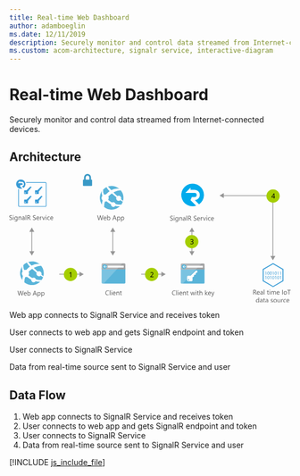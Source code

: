 ```yaml
---
title: Real-time Web Dashboard
author: adamboeglin
ms.date: 12/11/2019
description: Securely monitor and control data streamed from Internet-connected devices
ms.custom: acom-architecture, signalr service, interactive-diagram
---
```

# Real-time Web Dashboard

Securely monitor and control data streamed from Internet-connected devices.


## Architecture

<svg class="architecture-diagram" aria-labelledby="real-time-web-dashboard" height="271.56" viewbox="0 0 593.835 271.56" width="593.835" xmlns="http://www.w3.org/2000/svg" xmlns:xlink="http://www.w3.org/1999/xlink"><title id="real-time-web-dashboard">Real-time Web Dashboard</title><desc>Securely monitor and control data streamed from Internet-connected devices</desc><g data-name="Layer 2" id="Layer_2"><g data-name="Layer 1" id="Layer_1-2"><g><path d="M0,96.737V95.384a2.6,2.6,0,0,0,.557.369,4.528,4.528,0,0,0,.684.277,5.447,5.447,0,0,0,.721.174,4.027,4.027,0,0,0,.67.062,2.623,2.623,0,0,0,1.583-.393,1.476,1.476,0,0,0,.349-1.822,1.966,1.966,0,0,0-.482-.537,4.776,4.776,0,0,0-.728-.465q-.42-.222-.905-.468-.513-.26-.957-.526a4.127,4.127,0,0,1-.773-.588A2.449,2.449,0,0,1,.2,90.739,2.489,2.489,0,0,1,.307,88.62,2.524,2.524,0,0,1,1.08,87.8a3.489,3.489,0,0,1,1.09-.479,4.991,4.991,0,0,1,1.248-.157,4.775,4.775,0,0,1,2.111.349v1.292a3.828,3.828,0,0,0-2.229-.6,3.684,3.684,0,0,0-.752.079,2.125,2.125,0,0,0-.67.256A1.491,1.491,0,0,0,1.4,89a1.215,1.215,0,0,0-.184.684,1.4,1.4,0,0,0,.14.649,1.592,1.592,0,0,0,.413.5,4.1,4.1,0,0,0,.667.438q.393.212.905.465t1,.547a4.581,4.581,0,0,1,.828.636,2.848,2.848,0,0,1,.563.772,2.176,2.176,0,0,1,.208.971,2.459,2.459,0,0,1-.283,1.227,2.33,2.33,0,0,1-.766.817,3.341,3.341,0,0,1-1.111.455,6.091,6.091,0,0,1-1.326.14,5.469,5.469,0,0,1-.574-.038q-.341-.037-.7-.109a5.683,5.683,0,0,1-.673-.178A2.091,2.091,0,0,1,0,96.737Z" fill="#5b5b5b"></path><path d="M8.318,88.357a.708.708,0,0,1-.512-.205.692.692,0,0,1-.213-.52.72.72,0,0,1,.725-.731.724.724,0,0,1,.523.208.731.731,0,0,1,0,1.036A.72.72,0,0,1,8.318,88.357Zm.547,8.777H7.744v-7H8.865Z" fill="#5b5b5b"></path><path d="M17.109,96.573q0,3.855-3.691,3.855a4.959,4.959,0,0,1-2.27-.492V98.815a4.665,4.665,0,0,0,2.256.656q2.584,0,2.584-2.748v-.766h-.027a2.622,2.622,0,0,1-2.406,1.34,2.628,2.628,0,0,1-2.1-.933,3.728,3.728,0,0,1-.8-2.505,4.356,4.356,0,0,1,.858-2.837,2.866,2.866,0,0,1,2.349-1.053,2.28,2.28,0,0,1,2.1,1.135h.027v-.971h1.121Zm-1.121-2.6V92.937a2,2,0,0,0-.563-1.429,1.858,1.858,0,0,0-1.405-.595,1.948,1.948,0,0,0-1.627.755,3.374,3.374,0,0,0-.588,2.116,2.9,2.9,0,0,0,.564,1.87,1.822,1.822,0,0,0,1.494.7,1.95,1.95,0,0,0,1.534-.67A2.5,2.5,0,0,0,15.988,93.969Z" fill="#5b5b5b"></path><path d="M25.189,97.134H24.068V93.142q0-2.229-1.627-2.229a1.765,1.765,0,0,0-1.391.632,2.342,2.342,0,0,0-.551,1.6v3.992H19.379v-7H20.5V91.3h.027a2.528,2.528,0,0,1,2.3-1.326,2.144,2.144,0,0,1,1.758.742,3.306,3.306,0,0,1,.607,2.143Z" fill="#5b5b5b"></path><path d="M32.313,97.134H31.191V96.04h-.027A2.346,2.346,0,0,1,29.012,97.3a2.3,2.3,0,0,1-1.638-.554,1.917,1.917,0,0,1-.591-1.47q0-1.962,2.311-2.283l2.1-.294q0-1.784-1.441-1.784a3.444,3.444,0,0,0-2.283.861V90.626a4.335,4.335,0,0,1,2.379-.656q2.467,0,2.467,2.611Zm-1.121-3.541-1.687.232a2.736,2.736,0,0,0-1.176.386,1.113,1.113,0,0,0-.4.981,1.067,1.067,0,0,0,.365.837,1.415,1.415,0,0,0,.975.325,1.8,1.8,0,0,0,1.377-.584,2.088,2.088,0,0,0,.543-1.48Z" fill="#5b5b5b"></path><path d="M35.547,97.134H34.426V86.771h1.121Z" fill="#5b5b5b"></path><path d="M44.994,97.134H43.627l-1.641-2.748a6.081,6.081,0,0,0-.437-.653,2.518,2.518,0,0,0-.435-.441,1.507,1.507,0,0,0-.479-.25,1.971,1.971,0,0,0-.577-.079h-.943v4.17H37.967v-9.8h2.926a4.175,4.175,0,0,1,1.186.161,2.651,2.651,0,0,1,.943.489,2.272,2.272,0,0,1,.625.817,2.708,2.708,0,0,1,.227,1.145,2.757,2.757,0,0,1-.154.94,2.448,2.448,0,0,1-.437.762,2.661,2.661,0,0,1-.684.571,3.49,3.49,0,0,1-.9.366v.027a2.072,2.072,0,0,1,.427.25,2.381,2.381,0,0,1,.345.332,4.444,4.444,0,0,1,.325.434c.106.162.227.35.358.564ZM39.115,88.37v3.555h1.559a2.366,2.366,0,0,0,.8-.13,1.848,1.848,0,0,0,.632-.373,1.693,1.693,0,0,0,.418-.595,2,2,0,0,0,.15-.79,1.536,1.536,0,0,0-.51-1.227,2.187,2.187,0,0,0-1.473-.441Z" fill="#5b5b5b"></path><path d="M49.717,96.737V95.384a2.633,2.633,0,0,0,.558.369,4.487,4.487,0,0,0,.684.277,5.424,5.424,0,0,0,.722.174,4.018,4.018,0,0,0,.67.062,2.622,2.622,0,0,0,1.582-.393,1.473,1.473,0,0,0,.349-1.822,1.962,1.962,0,0,0-.481-.537,4.788,4.788,0,0,0-.729-.465q-.42-.222-.906-.468-.513-.26-.957-.526a4.143,4.143,0,0,1-.771-.588,2.452,2.452,0,0,1-.517-.728,2.475,2.475,0,0,1,.106-2.119A2.518,2.518,0,0,1,50.8,87.8a3.5,3.5,0,0,1,1.091-.479,4.977,4.977,0,0,1,1.247-.157,4.785,4.785,0,0,1,2.113.349v1.292a3.832,3.832,0,0,0-2.229-.6,3.669,3.669,0,0,0-.752.079,2.107,2.107,0,0,0-.67.256,1.481,1.481,0,0,0-.479.458,1.216,1.216,0,0,0-.186.684,1.4,1.4,0,0,0,.141.649,1.6,1.6,0,0,0,.414.5,4.088,4.088,0,0,0,.666.438q.393.212.906.465t1,.547a4.531,4.531,0,0,1,.826.636,2.811,2.811,0,0,1,.564.772,2.176,2.176,0,0,1,.209.971,2.469,2.469,0,0,1-.284,1.227,2.33,2.33,0,0,1-.766.817,3.344,3.344,0,0,1-1.11.455,6.1,6.1,0,0,1-1.326.14,5.437,5.437,0,0,1-.574-.038q-.343-.037-.7-.109a5.65,5.65,0,0,1-.674-.178A2.118,2.118,0,0,1,49.717,96.737Z" fill="#5b5b5b"></path><path d="M63.088,93.914H58.146a2.614,2.614,0,0,0,.629,1.8,2.167,2.167,0,0,0,1.654.636,3.441,3.441,0,0,0,2.174-.779v1.053a4.065,4.065,0,0,1-2.441.67,2.957,2.957,0,0,1-2.33-.954,3.9,3.9,0,0,1-.848-2.683A3.829,3.829,0,0,1,57.91,91a2.97,2.97,0,0,1,2.3-1.029,2.63,2.63,0,0,1,2.125.889,3.7,3.7,0,0,1,.752,2.468Zm-1.148-.95a2.277,2.277,0,0,0-.468-1.511,1.6,1.6,0,0,0-1.282-.54,1.809,1.809,0,0,0-1.346.567,2.571,2.571,0,0,0-.684,1.483Z" fill="#5b5b5b"></path><path d="M68.434,91.269a1.37,1.37,0,0,0-.848-.226,1.43,1.43,0,0,0-1.2.677,3.129,3.129,0,0,0-.482,1.846v3.568H64.783v-7H65.9v1.442h.027a2.451,2.451,0,0,1,.732-1.152,1.665,1.665,0,0,1,1.1-.414,1.823,1.823,0,0,1,.67.1Z" fill="#5b5b5b"></path><path d="M75.715,90.134l-2.789,7h-1.1l-2.652-7H70.4L72.18,95.22a4.488,4.488,0,0,1,.246.978h.027a4.687,4.687,0,0,1,.219-.95l1.859-5.113Z" fill="#5b5b5b"></path><path d="M77.492,88.357a.712.712,0,0,1-.514-.205.694.694,0,0,1-.211-.52.716.716,0,0,1,.725-.731.722.722,0,0,1,.522.208.729.729,0,0,1,0,1.036A.717.717,0,0,1,77.492,88.357Zm.547,8.777H76.918v-7h1.121Z" fill="#5b5b5b"></path><path d="M85.08,96.813a3.642,3.642,0,0,1-1.914.485,3.169,3.169,0,0,1-2.417-.974A3.528,3.528,0,0,1,79.83,93.8a3.884,3.884,0,0,1,.99-2.779,3.469,3.469,0,0,1,2.646-1.049,3.681,3.681,0,0,1,1.627.342V91.46a2.851,2.851,0,0,0-1.668-.547,2.255,2.255,0,0,0-1.761.769,2.918,2.918,0,0,0-.687,2.02,2.779,2.779,0,0,0,.646,1.941,2.227,2.227,0,0,0,1.733.711,2.81,2.81,0,0,0,1.723-.608Z" fill="#5b5b5b"></path><path d="M92.4,93.914H87.459a2.614,2.614,0,0,0,.629,1.8,2.167,2.167,0,0,0,1.654.636,3.441,3.441,0,0,0,2.174-.779v1.053a4.065,4.065,0,0,1-2.441.67,2.957,2.957,0,0,1-2.33-.954,3.9,3.9,0,0,1-.848-2.683A3.829,3.829,0,0,1,87.223,91a2.97,2.97,0,0,1,2.3-1.029,2.63,2.63,0,0,1,2.125.889,3.7,3.7,0,0,1,.752,2.468Zm-1.148-.95a2.277,2.277,0,0,0-.468-1.511,1.6,1.6,0,0,0-1.282-.54,1.809,1.809,0,0,0-1.346.567,2.571,2.571,0,0,0-.684,1.483Z" fill="#5b5b5b"></path></g><g><path d="M29.944,246.815l-2.769,9.8H25.829l-2.017-7.164a4.485,4.485,0,0,1-.157-1h-.027a5.084,5.084,0,0,1-.178.984l-2.03,7.178H20.087l-2.871-9.8H18.48l2.085,7.52a4.889,4.889,0,0,1,.164.984h.034a5.8,5.8,0,0,1,.212-.984l2.167-7.52h1.1l2.078,7.574a5.47,5.47,0,0,1,.164.916h.027a5.465,5.465,0,0,1,.185-.943l2-7.547Z" fill="#5b5b5b"></path><path d="M36.541,253.4H31.6a2.618,2.618,0,0,0,.629,1.8,2.168,2.168,0,0,0,1.654.636,3.441,3.441,0,0,0,2.174-.779v1.053a4.062,4.062,0,0,1-2.44.67,2.959,2.959,0,0,1-2.331-.954,3.9,3.9,0,0,1-.848-2.683,3.825,3.825,0,0,1,.927-2.663,2.968,2.968,0,0,1,2.3-1.029,2.633,2.633,0,0,1,2.126.889,3.707,3.707,0,0,1,.752,2.468Zm-1.148-.95a2.278,2.278,0,0,0-.469-1.511,1.594,1.594,0,0,0-1.281-.54,1.809,1.809,0,0,0-1.347.567,2.577,2.577,0,0,0-.684,1.483Z" fill="#5b5b5b"></path><path d="M39.385,255.607h-.027v1.012H38.236V246.255h1.121v4.594h.027a2.65,2.65,0,0,1,2.42-1.395,2.568,2.568,0,0,1,2.109.94,3.883,3.883,0,0,1,.762,2.519,4.34,4.34,0,0,1-.854,2.813,2.844,2.844,0,0,1-2.338,1.056A2.3,2.3,0,0,1,39.385,255.607Zm-.027-2.823v.978a2.078,2.078,0,0,0,.564,1.473,2.011,2.011,0,0,0,3.027-.174,3.57,3.57,0,0,0,.578-2.167,2.82,2.82,0,0,0-.54-1.832,1.788,1.788,0,0,0-1.463-.663,1.986,1.986,0,0,0-1.572.68A2.5,2.5,0,0,0,39.357,252.783Z" fill="#5b5b5b"></path><path d="M58.04,256.618H56.769l-1.039-2.748H51.573l-.978,2.748H49.317l3.76-9.8h1.189Zm-2.687-3.78-1.538-4.177a4,4,0,0,1-.15-.656h-.027a3.755,3.755,0,0,1-.157.656l-1.524,4.177Z" fill="#5b5b5b"></path><path d="M60.48,255.607h-.027v4.231H59.332v-10.22h1.121v1.23h.027a2.65,2.65,0,0,1,2.42-1.395,2.564,2.564,0,0,1,2.112.94,3.893,3.893,0,0,1,.759,2.519,4.34,4.34,0,0,1-.854,2.813,2.844,2.844,0,0,1-2.338,1.056A2.342,2.342,0,0,1,60.48,255.607Zm-.027-2.823v.978a2.078,2.078,0,0,0,.564,1.473,2.011,2.011,0,0,0,3.027-.174,3.57,3.57,0,0,0,.578-2.167,2.82,2.82,0,0,0-.54-1.832,1.788,1.788,0,0,0-1.463-.663,1.986,1.986,0,0,0-1.572.68A2.5,2.5,0,0,0,60.453,252.783Z" fill="#5b5b5b"></path><path d="M68.711,255.607h-.027v4.231H67.563v-10.22h1.121v1.23h.027a2.65,2.65,0,0,1,2.42-1.395,2.564,2.564,0,0,1,2.112.94A3.893,3.893,0,0,1,74,252.913a4.34,4.34,0,0,1-.854,2.813,2.844,2.844,0,0,1-2.338,1.056A2.342,2.342,0,0,1,68.711,255.607Zm-.027-2.823v.978a2.078,2.078,0,0,0,.564,1.473,2.011,2.011,0,0,0,3.027-.174,3.57,3.57,0,0,0,.578-2.167,2.82,2.82,0,0,0-.54-1.832,1.788,1.788,0,0,0-1.463-.663,1.986,1.986,0,0,0-1.572.68A2.5,2.5,0,0,0,68.684,252.783Z" fill="#5b5b5b"></path></g><g><rect fill="#969696" height="44.201" width="1.5" x="46.632" y="120.589"></rect><polygon fill="#969696" points="52.618 163.258 47.382 172.325 42.146 163.258 52.618 163.258"></polygon><polygon fill="#969696" points="52.618 122.121 47.382 113.054 42.146 122.121 52.618 122.121"></polygon></g><g><rect fill="#969696" height="44.201" width="1.5" x="217.632" y="120.589"></rect><polygon fill="#969696" points="223.618 163.258 218.382 172.325 213.146 163.258 223.618 163.258"></polygon><polygon fill="#969696" points="223.618 122.121 218.382 113.054 213.146 122.121 223.618 122.121"></polygon></g><g><rect fill="#969696" height="44.201" width="1.5" x="384.632" y="120.589"></rect><polygon fill="#969696" points="390.618 163.258 385.382 172.325 380.146 163.258 390.618 163.258"></polygon><polygon fill="#969696" points="390.618 122.121 385.382 113.054 380.146 122.121 390.618 122.121"></polygon></g><g><polygon fill="#969696" points="557.151 174.694 555.651 174.694 555.651 46.44 451.281 46.44 451.281 44.94 557.151 44.94 557.151 174.694"></polygon><polygon fill="#969696" points="452.813 50.925 443.747 45.69 452.813 40.454 452.813 50.925"></polygon><polygon fill="#969696" points="551.166 173.162 556.401 182.229 561.638 173.162 551.166 173.162"></polygon></g><g><rect fill="#969696" height="1.5" width="44.201" x="278.281" y="210.94"></rect><polygon fill="#969696" points="320.95 216.925 330.018 211.69 320.95 206.454 320.95 216.925"></polygon></g><g><rect fill="#969696" height="1.5" width="44.201" x="105.281" y="210.94"></rect><polygon fill="#969696" points="147.95 216.925 157.018 211.69 147.95 206.454 147.95 216.925"></polygon></g><g><g><path d="M76.011,17.5H35.092c.185.462.277.925.416,1.387H76.057a.927.927,0,0,1,.925.925V67.018a.927.927,0,0,1-.925.925H21.037a.927.927,0,0,1-.925-.925V32.526c-.462-.185-.925-.37-1.387-.6V67.018a2.318,2.318,0,0,0,2.312,2.312H76.011a2.318,2.318,0,0,0,2.312-2.312V19.811A2.289,2.289,0,0,0,76.011,17.5Z" fill="#389bd5"></path><path d="M36.433,54.072H32.272a1.125,1.125,0,0,0-1.11,1.11v5.872a1.125,1.125,0,0,0,1.11,1.11h5.872a1.125,1.125,0,0,0,1.11-1.11v-5.04h.971l1.2-1.295-.092-1.711.416-.416,1.48.046.832-.786.046-1.48,1.017-1.11,1.248-.046V46.4H44.062Zm-3.052,6.843a.971.971,0,1,1,.971-.971A.948.948,0,0,1,33.382,60.914Z" fill="#389bd5"></path><path d="M59.366,54.072H55.2a1.125,1.125,0,0,0-1.11,1.11v5.872a1.125,1.125,0,0,0,1.11,1.11h5.872a1.125,1.125,0,0,0,1.11-1.11v-5.04h.971l1.2-1.295-.092-1.711.416-.416,1.48.046.832-.786.046-1.48,1.017-1.11,1.248-.046V46.4H66.995Zm-3.052,6.843a.971.971,0,1,1,.971-.971A.948.948,0,0,1,56.314,60.914Z" fill="#389bd5"></path><path d="M36.433,34.375H32.272a1.125,1.125,0,0,0-1.11,1.11v5.872a1.125,1.125,0,0,0,1.11,1.11h5.872a1.125,1.125,0,0,0,1.11-1.11v-5.04h.971l1.2-1.295-.092-1.711.416-.416,1.48.046.832-.786.046-1.48,1.017-1.11,1.248-.046V26.7H44.062Zm-3.052,6.843a.971.971,0,1,1,.971-.971A.948.948,0,0,1,33.382,41.218Z" fill="#389bd5"></path><path d="M59.366,34.375H55.2a1.125,1.125,0,0,0-1.11,1.11v5.872a1.125,1.125,0,0,0,1.11,1.11h5.872a1.125,1.125,0,0,0,1.11-1.11v-5.04h.971l1.2-1.295-.092-1.711.416-.416,1.48.046.832-.786.046-1.48,1.017-1.11,1.248-.046V26.7H66.995Zm-3.052,6.843a.971.971,0,1,1,.971-.971A.948.948,0,0,1,56.314,41.218Z" fill="#389bd5"></path></g><path d="M23.487,23.325h2.682a1.727,1.727,0,0,0,1.9-1.9,1.9,1.9,0,0,0-1.9-1.9H17.847l4.439-4.624v2.034h3.93a4.485,4.485,0,0,1,0,8.97l3.7,3.606a9.851,9.851,0,0,0,4.115-8,9.966,9.966,0,0,0-9.941-9.848,9.848,9.848,0,1,0,0,19.7,9.957,9.957,0,0,0,3.144-.509l-4.808-4.993Z" fill="#389bd5"></path></g><path d="M62.824,229.461a24.995,24.995,0,1,1,4.656-35.03,24.9,24.9,0,0,1-4.656,35.03" fill="#59b4d9"></path><path d="M58.231,214a5.385,5.385,0,0,0,7.541,1c.123-.094.218-.208.33-.309,2.409,1.7,4.082,2.817,5.025,3.459a21.566,21.566,0,0,0,.67-2.142c-1-.741-2.343-1.778-4.29-3.356a5.34,5.34,0,0,0-7.666-6.548c-2.546-2.284-5.343-4.9-8.293-7.833,9.165-4.929,15.676-4.207,15.676-4.207a25.109,25.109,0,0,0-3.606-3.7,26.627,26.627,0,0,0-16.729,3.119l0,0h0q-3.429-3.589-6.983-7.712a23.264,23.264,0,0,0-3.312,1.347,53.84,53.84,0,0,0,6.754,8.565h0l.017.017a46.293,46.293,0,0,0-6.944,6.015c-.29.309-.569.62-.842.931a7.546,7.546,0,0,0-4.117.282A18.265,18.265,0,0,1,29.735,192.1a26.353,26.353,0,0,0-2.692,3.267,16.016,16.016,0,0,0,.985,10.1,7.538,7.538,0,0,0-.005,9.153,7.743,7.743,0,0,0,.559.645,37.87,37.87,0,0,0-1.46,8.761c.237.322.237.582.472.9a25.375,25.375,0,0,0,4.16,4.008,27.556,27.556,0,0,1,1.714-11.372,7.507,7.507,0,0,0,3.483-.566c.64.563,1.31,1.132,2.025,1.711a41.672,41.672,0,0,0,7.285,4.643,4.941,4.941,0,0,0,7.951,4.437,4.918,4.918,0,0,0,1.108-1.216,44.6,44.6,0,0,0,9.806,1.019c.386,0,2.177-2.436,3.2-3.946a26.373,26.373,0,0,1-12.3-.84,4.913,4.913,0,0,0-7.516-3.113,46.853,46.853,0,0,1-6.758-4.49q-.707-.559-1.359-1.118a7.578,7.578,0,0,0,.318-7.55c.286-.286.567-.573.871-.857a54.887,54.887,0,0,1,6.519-5.274c-.082-.076-.156-.156-.236-.233.081.075.157.152.239.227h0c3.121,2.886,6.43,5.621,9.564,8.065A5.348,5.348,0,0,0,58.231,214Z" fill="#fff"></path><g><path d="M198.238,87.606l-2.769,9.8h-1.347l-2.017-7.164a4.429,4.429,0,0,1-.157-1h-.027a5.084,5.084,0,0,1-.178.984l-2.03,7.178h-1.333l-2.871-9.8h1.265l2.085,7.52a5.03,5.03,0,0,1,.164.984h.034a5.709,5.709,0,0,1,.212-.984l2.167-7.52h1.1l2.078,7.574a5.677,5.677,0,0,1,.164.916h.027a5.465,5.465,0,0,1,.185-.943l2-7.547Z" fill="#5b5b5b"></path><path d="M204.835,94.189h-4.942a2.614,2.614,0,0,0,.629,1.8,2.167,2.167,0,0,0,1.654.636,3.441,3.441,0,0,0,2.174-.779V96.9a4.062,4.062,0,0,1-2.44.67,2.957,2.957,0,0,1-2.331-.954,3.9,3.9,0,0,1-.848-2.683,3.829,3.829,0,0,1,.926-2.663,2.971,2.971,0,0,1,2.3-1.029,2.632,2.632,0,0,1,2.126.889,3.707,3.707,0,0,1,.752,2.468Zm-1.148-.95a2.288,2.288,0,0,0-.468-1.511,1.6,1.6,0,0,0-1.282-.54,1.811,1.811,0,0,0-1.347.567,2.571,2.571,0,0,0-.684,1.483Z" fill="#5b5b5b"></path><path d="M207.679,96.4h-.027v1.012H206.53V87.045h1.121v4.594h.027a2.652,2.652,0,0,1,2.42-1.395,2.565,2.565,0,0,1,2.108.94,3.877,3.877,0,0,1,.763,2.519,4.34,4.34,0,0,1-.854,2.813,2.847,2.847,0,0,1-2.338,1.056A2.3,2.3,0,0,1,207.679,96.4Zm-.027-2.823v.978a2.085,2.085,0,0,0,.563,1.473,2.013,2.013,0,0,0,3.029-.174,3.577,3.577,0,0,0,.577-2.167,2.826,2.826,0,0,0-.54-1.832,1.788,1.788,0,0,0-1.463-.663,1.985,1.985,0,0,0-1.572.68A2.5,2.5,0,0,0,207.651,93.574Z" fill="#5b5b5b"></path><path d="M226.334,97.409h-1.271l-1.039-2.748h-4.156l-.978,2.748h-1.278l3.76-9.8h1.189Zm-2.687-3.78-1.538-4.177a3.9,3.9,0,0,1-.15-.656h-.027a3.669,3.669,0,0,1-.157.656l-1.524,4.177Z" fill="#5b5b5b"></path><path d="M228.774,96.4h-.027v4.231h-1.121V90.409h1.121v1.23h.027a2.652,2.652,0,0,1,2.42-1.395,2.564,2.564,0,0,1,2.112.94,3.893,3.893,0,0,1,.759,2.519,4.34,4.34,0,0,1-.854,2.813,2.847,2.847,0,0,1-2.338,1.056A2.342,2.342,0,0,1,228.774,96.4Zm-.027-2.823v.978a2.085,2.085,0,0,0,.563,1.473,2.013,2.013,0,0,0,3.029-.174,3.577,3.577,0,0,0,.577-2.167,2.826,2.826,0,0,0-.54-1.832,1.788,1.788,0,0,0-1.463-.663,1.985,1.985,0,0,0-1.572.68A2.5,2.5,0,0,0,228.747,93.574Z" fill="#5b5b5b"></path><path d="M237,96.4h-.027v4.231h-1.121V90.409h1.121v1.23H237a2.652,2.652,0,0,1,2.42-1.395,2.564,2.564,0,0,1,2.112.94A3.893,3.893,0,0,1,242.3,93.7a4.34,4.34,0,0,1-.854,2.813,2.847,2.847,0,0,1-2.338,1.056A2.342,2.342,0,0,1,237,96.4Zm-.027-2.823v.978a2.085,2.085,0,0,0,.563,1.473,2.013,2.013,0,0,0,3.029-.174,3.577,3.577,0,0,0,.577-2.167,2.826,2.826,0,0,0-.54-1.832,1.788,1.788,0,0,0-1.463-.663,1.985,1.985,0,0,0-1.572.68A2.5,2.5,0,0,0,236.978,93.574Z" fill="#5b5b5b"></path></g><path d="M231.117,70.252a24.995,24.995,0,1,1,4.656-35.03,24.9,24.9,0,0,1-4.656,35.03" fill="#59b4d9"></path><path d="M226.524,54.791a5.385,5.385,0,0,0,7.541,1c.123-.094.218-.208.33-.309,2.409,1.7,4.082,2.817,5.025,3.459a21.566,21.566,0,0,0,.67-2.142c-1-.741-2.343-1.778-4.29-3.356a5.34,5.34,0,0,0-7.666-6.548c-2.546-2.284-5.343-4.9-8.293-7.833,9.165-4.929,15.676-4.207,15.676-4.207a25.109,25.109,0,0,0-3.606-3.7,26.627,26.627,0,0,0-16.729,3.119l0,0h0q-3.429-3.589-6.983-7.712a23.264,23.264,0,0,0-3.312,1.347,53.84,53.84,0,0,0,6.754,8.565h0l.017.017a46.293,46.293,0,0,0-6.944,6.015c-.29.309-.569.62-.842.931a7.546,7.546,0,0,0-4.117.282,18.265,18.265,0,0,1-1.724-10.832,26.353,26.353,0,0,0-2.692,3.267,16.016,16.016,0,0,0,.985,10.1,7.538,7.538,0,0,0-.005,9.153,7.743,7.743,0,0,0,.559.645,37.87,37.87,0,0,0-1.46,8.761c.237.322.237.582.472.9a25.375,25.375,0,0,0,4.16,4.008,27.556,27.556,0,0,1,1.714-11.372,7.507,7.507,0,0,0,3.483-.566c.64.563,1.31,1.132,2.025,1.711a41.672,41.672,0,0,0,7.285,4.643,4.941,4.941,0,0,0,7.951,4.437,4.918,4.918,0,0,0,1.108-1.216,44.6,44.6,0,0,0,9.806,1.019c.386,0,2.177-2.436,3.2-3.946a26.373,26.373,0,0,1-12.3-.84,4.913,4.913,0,0,0-7.516-3.113,46.853,46.853,0,0,1-6.758-4.49q-.707-.559-1.359-1.118a7.578,7.578,0,0,0,.318-7.55c.286-.286.567-.573.871-.857a54.887,54.887,0,0,1,6.519-5.274c-.082-.076-.156-.156-.236-.233.081.075.157.152.239.227h0c3.121,2.886,6.43,5.621,9.564,8.065A5.348,5.348,0,0,0,226.524,54.791Z" fill="#fff"></path><path d="M173.677,12.053H172.4V7.807a8.006,8.006,0,0,0-2-5.32h0c-.047-.051-.088-.108-.134-.159a7.163,7.163,0,0,0-10.57,0,8.006,8.006,0,0,0-2.132,5.478v4.248H156.3a.957.957,0,0,0-.958.958v8.628h0v2.6a.958.958,0,0,0,.958.958h17.378a.958.958,0,0,0,.958-.958V13.012A.958.958,0,0,0,173.677,12.053Zm-4.8,0h-7.788V7.807a4.48,4.48,0,0,1,1.181-3.072,3.644,3.644,0,0,1,5.425,0,4.386,4.386,0,0,1,.465.6h0a4.545,4.545,0,0,1,.717,2.468v4.249Z" fill="#3999c6"></path><g><path d="M194.881,229.56a2.007,2.007,0,0,0,2.007,2.007h45.986a2.007,2.007,0,0,0,2.007-2.007V198.231h-50Z" fill="#59b4d9"></path><path d="M242.874,188.933H196.888a2.006,2.006,0,0,0-2.007,2.007v10.627h50V190.94a2.007,2.007,0,0,0-2.007-2.007" fill="#a0a1a2"></path><g opacity="0.2" style="isolation: isolate"><path d="M196.895,188.933a2.007,2.007,0,0,0-2.007,2.007v38.62a2.008,2.008,0,0,0,2.007,2.007h2.188L238.5,188.933Z" fill="#fff"></path></g><rect fill="#fff" height="3.942" width="33.671" x="207.738" y="193.712"></rect><path d="M206.191,195.616a4.878,4.878,0,1,1-4.878-4.879,4.879,4.879,0,0,1,4.878,4.879" fill="#59b4d9"></path><polygon fill="#fff" points="200.797 196.165 203.01 198.501 201.809 198.501 198.85 195.683 201.798 192.865 202.996 192.865 200.797 195.187 206.19 195.187 206.19 196.165 200.797 196.165"></polygon></g><g><path d="M362.034,229.647a2.007,2.007,0,0,0,2.007,2.007h45.986a2.007,2.007,0,0,0,2.007-2.007V198.318h-50Z" fill="#59b4d9"></path><path d="M410.027,189.02H364.041a2.006,2.006,0,0,0-2.007,2.007v10.627h50V191.027a2.007,2.007,0,0,0-2.007-2.007" fill="#a0a1a2"></path><g opacity="0.2" style="isolation: isolate"><path d="M364.048,189.02a2.007,2.007,0,0,0-2.007,2.007v38.62a2.008,2.008,0,0,0,2.007,2.007h2.188l39.418-42.634Z" fill="#fff"></path></g><rect fill="#fff" height="3.942" width="33.671" x="374.891" y="193.799"></rect><path d="M373.344,195.7a4.878,4.878,0,1,1-4.878-4.879,4.879,4.879,0,0,1,4.878,4.879" fill="#59b4d9"></path><polygon fill="#fff" points="367.95 196.252 370.163 198.588 368.962 198.588 366.003 195.77 368.951 192.952 370.149 192.952 367.95 195.274 373.343 195.274 373.343 196.252 367.95 196.252"></polygon></g><g><path d="M210.119,255.519a5.749,5.749,0,0,1-2.707.574,4.364,4.364,0,0,1-3.35-1.347,4.968,4.968,0,0,1-1.258-3.534,5.208,5.208,0,0,1,1.414-3.8,4.8,4.8,0,0,1,3.59-1.449,5.753,5.753,0,0,1,2.311.4v1.224a4.685,4.685,0,0,0-2.324-.588,3.567,3.567,0,0,0-2.738,1.128,4.25,4.25,0,0,0-1.049,3.015,4.041,4.041,0,0,0,.98,2.854,3.339,3.339,0,0,0,2.574,1.063,4.83,4.83,0,0,0,2.557-.656Z" fill="#5b5b5b"></path><path d="M213.086,255.929h-1.121V245.566h1.121Z" fill="#5b5b5b"></path><path d="M215.93,247.152a.712.712,0,0,1-.514-.205.694.694,0,0,1-.211-.52.716.716,0,0,1,.725-.731.722.722,0,0,1,.522.208.729.729,0,0,1,0,1.036A.717.717,0,0,1,215.93,247.152Zm.547,8.777h-1.121v-7h1.121Z" fill="#5b5b5b"></path><path d="M224.371,252.71H219.43a2.614,2.614,0,0,0,.629,1.8,2.167,2.167,0,0,0,1.654.636,3.441,3.441,0,0,0,2.174-.779v1.053a4.065,4.065,0,0,1-2.441.67,2.957,2.957,0,0,1-2.33-.954,3.9,3.9,0,0,1-.848-2.683,3.829,3.829,0,0,1,.926-2.663,2.97,2.97,0,0,1,2.3-1.029,2.63,2.63,0,0,1,2.125.889,3.7,3.7,0,0,1,.752,2.468Zm-1.148-.95a2.277,2.277,0,0,0-.468-1.511,1.6,1.6,0,0,0-1.282-.54,1.809,1.809,0,0,0-1.346.567,2.571,2.571,0,0,0-.684,1.483Z" fill="#5b5b5b"></path><path d="M231.877,255.929h-1.121v-3.992q0-2.229-1.627-2.229a1.765,1.765,0,0,0-1.391.632,2.342,2.342,0,0,0-.551,1.6v3.992h-1.121v-7h1.121v1.162h.027a2.528,2.528,0,0,1,2.3-1.326,2.144,2.144,0,0,1,1.758.742,3.306,3.306,0,0,1,.607,2.143Z" fill="#5b5b5b"></path><path d="M237.236,255.861a2.155,2.155,0,0,1-1.045.219q-1.84,0-1.84-2.051v-4.143h-1.2v-.957h1.2V247.22l1.121-.362v2.071h1.764v.957h-1.764v3.944a1.631,1.631,0,0,0,.24,1,.954.954,0,0,0,.793.3,1.177,1.177,0,0,0,.73-.232Z" fill="#5b5b5b"></path></g><g><path d="M350.809,255.519a5.749,5.749,0,0,1-2.707.574,4.365,4.365,0,0,1-3.35-1.347,4.972,4.972,0,0,1-1.258-3.534,5.209,5.209,0,0,1,1.416-3.8,4.8,4.8,0,0,1,3.588-1.449,5.75,5.75,0,0,1,2.311.4v1.224a4.682,4.682,0,0,0-2.324-.588,3.566,3.566,0,0,0-2.737,1.128,4.247,4.247,0,0,0-1.05,3.015,4.042,4.042,0,0,0,.981,2.854,3.337,3.337,0,0,0,2.573,1.063,4.828,4.828,0,0,0,2.557-.656Z" fill="#5b5b5b"></path><path d="M353.775,255.929h-1.121V245.566h1.121Z" fill="#5b5b5b"></path><path d="M356.619,247.152a.708.708,0,0,1-.512-.205.692.692,0,0,1-.213-.52.72.72,0,0,1,.725-.731.724.724,0,0,1,.523.208.731.731,0,0,1,0,1.036A.72.72,0,0,1,356.619,247.152Zm.547,8.777h-1.121v-7h1.121Z" fill="#5b5b5b"></path><path d="M365.063,252.71h-4.943a2.623,2.623,0,0,0,.629,1.8,2.17,2.17,0,0,0,1.654.636,3.437,3.437,0,0,0,2.174-.779v1.053a4.059,4.059,0,0,1-2.439.67,2.961,2.961,0,0,1-2.332-.954,3.907,3.907,0,0,1-.848-2.683,3.825,3.825,0,0,1,.927-2.663,2.968,2.968,0,0,1,2.3-1.029,2.635,2.635,0,0,1,2.127.889,3.707,3.707,0,0,1,.752,2.468Zm-1.148-.95a2.283,2.283,0,0,0-.469-1.511,1.6,1.6,0,0,0-1.281-.54,1.811,1.811,0,0,0-1.348.567,2.577,2.577,0,0,0-.684,1.483Z" fill="#5b5b5b"></path><path d="M372.568,255.929h-1.121v-3.992q0-2.229-1.627-2.229a1.765,1.765,0,0,0-1.392.632,2.342,2.342,0,0,0-.55,1.6v3.992h-1.121v-7h1.121v1.162h.027a2.525,2.525,0,0,1,2.3-1.326,2.139,2.139,0,0,1,1.756.742,3.3,3.3,0,0,1,.609,2.143Z" fill="#5b5b5b"></path><path d="M377.928,255.861a2.163,2.163,0,0,1-1.047.219q-1.838,0-1.838-2.051v-4.143h-1.2v-.957h1.2V247.22l1.121-.362v2.071h1.764v.957h-1.764v3.944a1.639,1.639,0,0,0,.238,1,.955.955,0,0,0,.793.3,1.181,1.181,0,0,0,.732-.232Z" fill="#5b5b5b"></path><path d="M392.078,248.929l-2.1,7h-1.162l-1.441-5.011a3.217,3.217,0,0,1-.109-.649h-.027a3.078,3.078,0,0,1-.145.636l-1.564,5.024h-1.121l-2.119-7h1.176l1.449,5.264a3.247,3.247,0,0,1,.1.629h.055a2.942,2.942,0,0,1,.123-.643l1.613-5.25h1.025l1.449,5.277a3.812,3.812,0,0,1,.1.629h.055a2.96,2.96,0,0,1,.117-.629l1.422-5.277Z" fill="#5b5b5b"></path><path d="M393.951,247.152a.712.712,0,0,1-.514-.205.694.694,0,0,1-.211-.52.716.716,0,0,1,.725-.731.722.722,0,0,1,.522.208.729.729,0,0,1,0,1.036A.717.717,0,0,1,393.951,247.152Zm.547,8.777h-1.121v-7H394.5Z" fill="#5b5b5b"></path><path d="M400.014,255.861a2.155,2.155,0,0,1-1.045.219q-1.84,0-1.84-2.051v-4.143h-1.2v-.957h1.2V247.22l1.121-.362v2.071h1.764v.957H398.25v3.944a1.631,1.631,0,0,0,.24,1,.954.954,0,0,0,.793.3,1.177,1.177,0,0,0,.73-.232Z" fill="#5b5b5b"></path><path d="M407.322,255.929H406.2V251.9q0-2.188-1.627-2.187a1.773,1.773,0,0,0-1.381.632,2.355,2.355,0,0,0-.561,1.624v3.965h-1.121V245.566h1.121v4.525h.027a2.544,2.544,0,0,1,2.3-1.326q2.364,0,2.365,2.851Z" fill="#5b5b5b"></path><path d="M419.08,255.929h-1.572l-3.09-3.363h-.027v3.363H413.27V245.566h1.121v6.569h.027l2.939-3.206h1.469l-3.246,3.377Z" fill="#5b5b5b"></path><path d="M425.574,252.71h-4.943a2.623,2.623,0,0,0,.629,1.8,2.17,2.17,0,0,0,1.654.636,3.437,3.437,0,0,0,2.174-.779v1.053a4.059,4.059,0,0,1-2.439.67,2.961,2.961,0,0,1-2.332-.954,3.907,3.907,0,0,1-.848-2.683,3.825,3.825,0,0,1,.927-2.663,2.968,2.968,0,0,1,2.3-1.029,2.635,2.635,0,0,1,2.127.889,3.707,3.707,0,0,1,.752,2.468Zm-1.148-.95a2.283,2.283,0,0,0-.469-1.511,1.6,1.6,0,0,0-1.281-.54,1.811,1.811,0,0,0-1.348.567,2.577,2.577,0,0,0-.684,1.483Z" fill="#5b5b5b"></path><path d="M432.84,248.929l-3.219,8.121q-.861,2.174-2.42,2.174a2.578,2.578,0,0,1-.732-.089v-1a2.083,2.083,0,0,0,.664.123,1.375,1.375,0,0,0,1.271-1.012l.561-1.326-2.734-6.986h1.244l1.893,5.387q.035.1.145.533h.041q.034-.164.137-.52l1.988-5.4Z" fill="#5b5b5b"></path></g><g><path d="M522.133,254.6h-1.367l-1.641-2.748a6.081,6.081,0,0,0-.437-.653,2.515,2.515,0,0,0-.434-.441,1.517,1.517,0,0,0-.479-.25,1.983,1.983,0,0,0-.578-.079h-.943v4.17h-1.148v-9.8h2.926a4.17,4.17,0,0,1,1.186.161,2.635,2.635,0,0,1,.943.489,2.263,2.263,0,0,1,.626.817,2.983,2.983,0,0,1,.071,2.085,2.429,2.429,0,0,1-.437.762,2.628,2.628,0,0,1-.684.571,3.476,3.476,0,0,1-.9.366v.027a2.08,2.08,0,0,1,.428.25,2.381,2.381,0,0,1,.345.332,4.444,4.444,0,0,1,.325.434c.106.162.227.35.358.564Zm-5.879-8.764v3.555h1.559a2.372,2.372,0,0,0,.8-.13,1.848,1.848,0,0,0,.632-.373,1.691,1.691,0,0,0,.417-.595,2,2,0,0,0,.15-.79,1.536,1.536,0,0,0-.51-1.227,2.185,2.185,0,0,0-1.473-.441Z" fill="#5b5b5b"></path><path d="M528.565,251.376h-4.942a2.614,2.614,0,0,0,.629,1.8,2.167,2.167,0,0,0,1.654.636,3.441,3.441,0,0,0,2.174-.779v1.053a4.062,4.062,0,0,1-2.44.67,2.957,2.957,0,0,1-2.331-.954,3.9,3.9,0,0,1-.848-2.683,3.829,3.829,0,0,1,.926-2.663,2.971,2.971,0,0,1,2.3-1.029,2.632,2.632,0,0,1,2.126.889,3.707,3.707,0,0,1,.752,2.468Zm-1.148-.95a2.288,2.288,0,0,0-.468-1.511,1.6,1.6,0,0,0-1.282-.54,1.811,1.811,0,0,0-1.347.567,2.571,2.571,0,0,0-.684,1.483Z" fill="#5b5b5b"></path><path d="M535.271,254.6H534.15V253.5h-.027a2.348,2.348,0,0,1-2.153,1.258,2.3,2.3,0,0,1-1.638-.554,1.92,1.92,0,0,1-.591-1.47q0-1.962,2.311-2.283l2.1-.294q0-1.784-1.442-1.784a3.446,3.446,0,0,0-2.283.861v-1.148a4.34,4.34,0,0,1,2.379-.656q2.468,0,2.468,2.611Zm-1.121-3.541-1.688.232a2.741,2.741,0,0,0-1.176.386,1.113,1.113,0,0,0-.4.981,1.068,1.068,0,0,0,.366.837,1.412,1.412,0,0,0,.974.325,1.8,1.8,0,0,0,1.378-.584,2.092,2.092,0,0,0,.543-1.48Z" fill="#5b5b5b"></path><path d="M538.5,254.6h-1.121V244.232H538.5Z" fill="#5b5b5b"></path><path d="M547.856,254.527a2.161,2.161,0,0,1-1.046.219q-1.84,0-1.839-2.051v-4.143h-1.2V247.6h1.2v-1.709l1.121-.362V247.6h1.764v.957h-1.764V252.5a1.631,1.631,0,0,0,.239,1,.954.954,0,0,0,.793.3,1.18,1.18,0,0,0,.731-.232Z" fill="#5b5b5b"></path><path d="M549.928,245.818a.71.71,0,0,1-.513-.205.691.691,0,0,1-.212-.52.718.718,0,0,1,.725-.731.726.726,0,0,1,.523.208.731.731,0,0,1,0,1.036A.721.721,0,0,1,549.928,245.818Zm.547,8.777h-1.121v-7h1.121Z" fill="#5b5b5b"></path><path d="M562.684,254.6h-1.121v-4.02a3.023,3.023,0,0,0-.359-1.682,1.359,1.359,0,0,0-1.206-.52,1.492,1.492,0,0,0-1.22.656,2.5,2.5,0,0,0-.5,1.572V254.6h-1.121V250.44q0-2.065-1.593-2.064a1.474,1.474,0,0,0-1.217.619,2.556,2.556,0,0,0-.479,1.61V254.6h-1.121v-7h1.121V248.7h.027a2.377,2.377,0,0,1,2.174-1.271,2.022,2.022,0,0,1,1.982,1.449,2.5,2.5,0,0,1,2.324-1.449q2.31,0,2.311,2.851Z" fill="#5b5b5b"></path><path d="M570.429,251.376h-4.942a2.614,2.614,0,0,0,.629,1.8,2.167,2.167,0,0,0,1.654.636,3.441,3.441,0,0,0,2.174-.779v1.053a4.062,4.062,0,0,1-2.44.67,2.957,2.957,0,0,1-2.331-.954,3.9,3.9,0,0,1-.848-2.683,3.829,3.829,0,0,1,.926-2.663,2.971,2.971,0,0,1,2.3-1.029,2.632,2.632,0,0,1,2.126.889,3.707,3.707,0,0,1,.752,2.468Zm-1.148-.95a2.288,2.288,0,0,0-.468-1.511,1.6,1.6,0,0,0-1.282-.54,1.811,1.811,0,0,0-1.347.567,2.571,2.571,0,0,0-.684,1.483Z" fill="#5b5b5b"></path><path d="M577.258,254.6h-1.148v-9.8h1.148Z" fill="#5b5b5b"></path><path d="M582.61,254.76a3.246,3.246,0,0,1-2.478-.981,3.631,3.631,0,0,1-.927-2.6,3.785,3.785,0,0,1,.964-2.755,3.466,3.466,0,0,1,2.6-.991,3.141,3.141,0,0,1,2.444.964,3.825,3.825,0,0,1,.878,2.673,3.762,3.762,0,0,1-.946,2.683A3.319,3.319,0,0,1,582.61,254.76Zm.082-6.385a2.133,2.133,0,0,0-1.709.735,3.02,3.02,0,0,0-.629,2.027,2.854,2.854,0,0,0,.636,1.962,2.161,2.161,0,0,0,1.7.718,2.048,2.048,0,0,0,1.671-.7,3.05,3.05,0,0,0,.585-2,3.1,3.1,0,0,0-.585-2.023A2.038,2.038,0,0,0,582.692,248.375Z" fill="#5b5b5b"></path><path d="M593.835,245.832H591V254.6h-1.148v-8.764h-2.823v-1.039h6.8Z" fill="#5b5b5b"></path><path d="M527.178,271.4h-1.121v-1.189h-.027a2.589,2.589,0,0,1-2.406,1.354,2.617,2.617,0,0,1-2.109-.94,3.861,3.861,0,0,1-.789-2.56,4.191,4.191,0,0,1,.875-2.782,2.885,2.885,0,0,1,2.331-1.046,2.244,2.244,0,0,1,2.1,1.135h.027v-4.334h1.121Zm-1.121-3.165V267.2a2.006,2.006,0,0,0-.561-1.436,1.88,1.88,0,0,0-1.422-.588,1.935,1.935,0,0,0-1.613.752,3.291,3.291,0,0,0-.588,2.078,2.958,2.958,0,0,0,.564,1.911,1.84,1.84,0,0,0,1.514.7,1.918,1.918,0,0,0,1.521-.677A2.526,2.526,0,0,0,526.057,268.231Z" fill="#5b5b5b"></path><path d="M534.458,271.4h-1.121V270.3h-.027a2.348,2.348,0,0,1-2.153,1.258,2.3,2.3,0,0,1-1.637-.554,1.917,1.917,0,0,1-.592-1.47q0-1.962,2.311-2.283l2.1-.294q0-1.784-1.442-1.784a3.444,3.444,0,0,0-2.283.861v-1.148a4.335,4.335,0,0,1,2.379-.656q2.467,0,2.468,2.611Zm-1.121-3.541-1.688.232a2.736,2.736,0,0,0-1.176.386,1.113,1.113,0,0,0-.4.981,1.07,1.07,0,0,0,.365.837,1.415,1.415,0,0,0,.975.325,1.8,1.8,0,0,0,1.377-.584,2.084,2.084,0,0,0,.544-1.48Z" fill="#5b5b5b"></path><path d="M539.817,271.327a2.161,2.161,0,0,1-1.046.219q-1.84,0-1.839-2.051v-4.143h-1.2V264.4h1.2v-1.709l1.121-.362V264.4h1.764v.957h-1.764V269.3a1.631,1.631,0,0,0,.239,1,.954.954,0,0,0,.793.3,1.18,1.18,0,0,0,.731-.232Z" fill="#5b5b5b"></path><path d="M546.325,271.4H545.2V270.3h-.027a2.348,2.348,0,0,1-2.153,1.258,2.3,2.3,0,0,1-1.637-.554,1.917,1.917,0,0,1-.592-1.47q0-1.962,2.311-2.283l2.1-.294q0-1.784-1.442-1.784a3.444,3.444,0,0,0-2.283.861v-1.148a4.335,4.335,0,0,1,2.379-.656q2.467,0,2.468,2.611Zm-1.121-3.541-1.688.232a2.736,2.736,0,0,0-1.176.386,1.113,1.113,0,0,0-.4.981,1.07,1.07,0,0,0,.365.837,1.415,1.415,0,0,0,.975.325,1.8,1.8,0,0,0,1.377-.584,2.084,2.084,0,0,0,.544-1.48Z" fill="#5b5b5b"></path><path d="M551.849,271.143v-1.2a3.316,3.316,0,0,0,2.017.677q1.477,0,1.477-.984a.849.849,0,0,0-.127-.475,1.24,1.24,0,0,0-.342-.345,2.583,2.583,0,0,0-.506-.27c-.193-.08-.4-.163-.625-.25a7.912,7.912,0,0,1-.816-.373,2.44,2.44,0,0,1-.588-.424,1.552,1.552,0,0,1-.355-.537,1.892,1.892,0,0,1-.12-.7,1.673,1.673,0,0,1,.226-.872,2,2,0,0,1,.6-.636,2.8,2.8,0,0,1,.857-.386,3.821,3.821,0,0,1,1-.13,4.018,4.018,0,0,1,1.627.314v1.135a3.169,3.169,0,0,0-1.777-.506,2.072,2.072,0,0,0-.567.072,1.38,1.38,0,0,0-.434.2.935.935,0,0,0-.281.311.825.825,0,0,0-.1.4.967.967,0,0,0,.1.458,1.01,1.01,0,0,0,.291.328,2.2,2.2,0,0,0,.465.26c.182.078.39.162.622.253a8.693,8.693,0,0,1,.834.366,2.858,2.858,0,0,1,.629.424,1.65,1.65,0,0,1,.4.543,1.747,1.747,0,0,1,.141.731,1.728,1.728,0,0,1-.229.9,1.971,1.971,0,0,1-.612.636,2.809,2.809,0,0,1-.882.376,4.358,4.358,0,0,1-1.046.123A3.973,3.973,0,0,1,551.849,271.143Z" fill="#5b5b5b"></path><path d="M561.139,271.56a3.249,3.249,0,0,1-2.479-.981,3.634,3.634,0,0,1-.926-2.6,3.785,3.785,0,0,1,.964-2.755,3.466,3.466,0,0,1,2.6-.991,3.138,3.138,0,0,1,2.443.964,3.821,3.821,0,0,1,.879,2.673,3.758,3.758,0,0,1-.947,2.683A3.316,3.316,0,0,1,561.139,271.56Zm.082-6.385a2.132,2.132,0,0,0-1.709.735,3.014,3.014,0,0,0-.629,2.027,2.854,2.854,0,0,0,.636,1.962,2.161,2.161,0,0,0,1.7.718,2.052,2.052,0,0,0,1.672-.7,3.061,3.061,0,0,0,.584-2,3.114,3.114,0,0,0-.584-2.023A2.042,2.042,0,0,0,561.221,265.175Z" fill="#5b5b5b"></path><path d="M572.076,271.4h-1.121v-1.107h-.027a2.3,2.3,0,0,1-2.16,1.271q-2.5,0-2.5-2.98V264.4h1.114V268.4q0,2.215,1.7,2.215a1.717,1.717,0,0,0,1.351-.6,2.317,2.317,0,0,0,.529-1.583V264.4h1.121Z" fill="#5b5b5b"></path><path d="M577.989,265.53a1.372,1.372,0,0,0-.848-.226,1.433,1.433,0,0,0-1.2.677,3.136,3.136,0,0,0-.481,1.846V271.4h-1.121v-7h1.121v1.442h.027a2.443,2.443,0,0,1,.731-1.152,1.668,1.668,0,0,1,1.1-.414,1.827,1.827,0,0,1,.67.1Z" fill="#5b5b5b"></path><path d="M583.793,271.074a3.642,3.642,0,0,1-1.914.485,3.167,3.167,0,0,1-2.416-.974,3.529,3.529,0,0,1-.92-2.526,3.88,3.88,0,0,1,.991-2.779,3.466,3.466,0,0,1,2.646-1.049,3.681,3.681,0,0,1,1.627.342v1.148a2.851,2.851,0,0,0-1.668-.547,2.251,2.251,0,0,0-1.76.769,2.914,2.914,0,0,0-.687,2.02,2.775,2.775,0,0,0,.646,1.941,2.224,2.224,0,0,0,1.732.711,2.81,2.81,0,0,0,1.723-.608Z" fill="#5b5b5b"></path><path d="M591.114,268.176h-4.942a2.614,2.614,0,0,0,.629,1.8,2.167,2.167,0,0,0,1.654.636,3.441,3.441,0,0,0,2.174-.779v1.053a4.062,4.062,0,0,1-2.44.67,2.957,2.957,0,0,1-2.331-.954,3.9,3.9,0,0,1-.848-2.683,3.829,3.829,0,0,1,.926-2.663,2.971,2.971,0,0,1,2.3-1.029,2.632,2.632,0,0,1,2.126.889,3.707,3.707,0,0,1,.752,2.468Zm-1.148-.95a2.288,2.288,0,0,0-.468-1.511,1.6,1.6,0,0,0-1.282-.54,1.811,1.811,0,0,0-1.347.567,2.571,2.571,0,0,0-.684,1.483Z" fill="#5b5b5b"></path></g><path d="M393.419,204.38l-7.53,7.53L382.7,215.1h-5.117a2.349,2.349,0,0,0-2.317,2.317v6.758a2.349,2.349,0,0,0,2.317,2.317h6.758a1.885,1.885,0,0,0,.676-.1,2.146,2.146,0,0,0,1.255-.869,2.371,2.371,0,0,0,.483-1.448V217.7h1.352l1.738-1.834-.1-2.413.579-.579,2.124.1.676-.676.483-.483V209.69l1.448-1.545H396.8v-3.958h-3.379Zm-13.9,19.79a1.339,1.339,0,0,1-1.158.676,1.32,1.32,0,0,1-1.352-1.352.87.87,0,0,1,.1-.483,1.375,1.375,0,0,1,1.255-.869,1.32,1.32,0,0,1,1.352,1.352A2.456,2.456,0,0,1,379.518,224.171Z" fill="#fff"></path><g><path d="M339.459,98.052V96.7a2.6,2.6,0,0,0,.557.369,4.528,4.528,0,0,0,.684.277,5.447,5.447,0,0,0,.721.174,4.027,4.027,0,0,0,.67.062,2.623,2.623,0,0,0,1.583-.393,1.476,1.476,0,0,0,.349-1.822,1.966,1.966,0,0,0-.482-.537,4.776,4.776,0,0,0-.728-.465q-.42-.222-.905-.468-.513-.26-.957-.526a4.127,4.127,0,0,1-.773-.588,2.449,2.449,0,0,1-.516-.728,2.489,2.489,0,0,1,.105-2.119,2.524,2.524,0,0,1,.773-.817,3.489,3.489,0,0,1,1.09-.479,4.991,4.991,0,0,1,1.248-.157,4.775,4.775,0,0,1,2.111.349v1.292a3.828,3.828,0,0,0-2.229-.6,3.684,3.684,0,0,0-.752.079,2.125,2.125,0,0,0-.67.256,1.491,1.491,0,0,0-.479.458,1.215,1.215,0,0,0-.184.684,1.4,1.4,0,0,0,.14.649,1.592,1.592,0,0,0,.413.5,4.1,4.1,0,0,0,.667.438q.393.212.905.465t1,.547a4.581,4.581,0,0,1,.828.636,2.848,2.848,0,0,1,.563.772,2.176,2.176,0,0,1,.208.971,2.459,2.459,0,0,1-.283,1.227,2.33,2.33,0,0,1-.766.817,3.341,3.341,0,0,1-1.111.455,6.091,6.091,0,0,1-1.326.14,5.469,5.469,0,0,1-.574-.038q-.341-.037-.7-.109a5.683,5.683,0,0,1-.673-.178A2.091,2.091,0,0,1,339.459,98.052Z" fill="#5b5b5b"></path><path d="M347.777,89.671a.708.708,0,0,1-.512-.205.692.692,0,0,1-.213-.52.72.72,0,0,1,.725-.731.724.724,0,0,1,.523.208.731.731,0,0,1,0,1.036A.72.72,0,0,1,347.777,89.671Zm.547,8.777H347.2v-7h1.121Z" fill="#5b5b5b"></path><path d="M356.568,97.888q0,3.855-3.691,3.855a4.959,4.959,0,0,1-2.27-.492V100.13a4.665,4.665,0,0,0,2.256.656q2.584,0,2.584-2.748v-.766h-.027a2.832,2.832,0,0,1-4.508.407,3.728,3.728,0,0,1-.8-2.505,4.356,4.356,0,0,1,.858-2.837,2.866,2.866,0,0,1,2.349-1.053,2.28,2.28,0,0,1,2.1,1.135h.027v-.971h1.121Zm-1.121-2.6V94.251a2,2,0,0,0-.563-1.429,1.858,1.858,0,0,0-1.405-.595,1.948,1.948,0,0,0-1.627.755,3.374,3.374,0,0,0-.588,2.116,2.9,2.9,0,0,0,.564,1.87,1.822,1.822,0,0,0,1.494.7,1.95,1.95,0,0,0,1.534-.67A2.5,2.5,0,0,0,355.447,95.283Z" fill="#5b5b5b"></path><path d="M364.648,98.448h-1.121V94.456q0-2.229-1.627-2.229a1.765,1.765,0,0,0-1.391.632,2.342,2.342,0,0,0-.551,1.6v3.992h-1.121v-7h1.121V92.61h.027a2.528,2.528,0,0,1,2.3-1.326,2.144,2.144,0,0,1,1.758.742,3.306,3.306,0,0,1,.607,2.143Z" fill="#5b5b5b"></path><path d="M371.771,98.448H370.65V97.355h-.027a2.346,2.346,0,0,1-2.152,1.258,2.3,2.3,0,0,1-1.638-.554,1.917,1.917,0,0,1-.591-1.47q0-1.962,2.311-2.283l2.1-.294q0-1.784-1.441-1.784a3.444,3.444,0,0,0-2.283.861V91.94a4.335,4.335,0,0,1,2.379-.656q2.467,0,2.467,2.611Zm-1.121-3.541-1.687.232a2.736,2.736,0,0,0-1.176.386,1.113,1.113,0,0,0-.4.981,1.067,1.067,0,0,0,.365.837,1.415,1.415,0,0,0,.975.325,1.8,1.8,0,0,0,1.377-.584,2.088,2.088,0,0,0,.543-1.48Z" fill="#5b5b5b"></path><path d="M375.006,98.448h-1.121V88.085h1.121Z" fill="#5b5b5b"></path><path d="M384.453,98.448h-1.367L381.445,95.7a6.081,6.081,0,0,0-.437-.653,2.518,2.518,0,0,0-.435-.441,1.507,1.507,0,0,0-.479-.25,1.971,1.971,0,0,0-.577-.079h-.943v4.17h-1.148v-9.8h2.926a4.175,4.175,0,0,1,1.186.161,2.651,2.651,0,0,1,.943.489,2.272,2.272,0,0,1,.625.817,2.708,2.708,0,0,1,.227,1.145,2.757,2.757,0,0,1-.154.94,2.448,2.448,0,0,1-.437.762,2.661,2.661,0,0,1-.684.571,3.49,3.49,0,0,1-.9.366v.027a2.072,2.072,0,0,1,.427.25,2.381,2.381,0,0,1,.345.332,4.444,4.444,0,0,1,.325.434c.106.162.227.35.358.564Zm-5.879-8.764v3.555h1.559a2.366,2.366,0,0,0,.8-.13,1.848,1.848,0,0,0,.632-.373,1.693,1.693,0,0,0,.418-.595,2,2,0,0,0,.15-.79,1.536,1.536,0,0,0-.51-1.227,2.187,2.187,0,0,0-1.473-.441Z" fill="#5b5b5b"></path><path d="M389.176,98.052V96.7a2.633,2.633,0,0,0,.558.369,4.487,4.487,0,0,0,.684.277,5.424,5.424,0,0,0,.722.174,4.018,4.018,0,0,0,.67.062,2.622,2.622,0,0,0,1.582-.393,1.473,1.473,0,0,0,.349-1.822,1.962,1.962,0,0,0-.481-.537,4.788,4.788,0,0,0-.729-.465q-.42-.222-.906-.468-.513-.26-.957-.526a4.143,4.143,0,0,1-.771-.588,2.452,2.452,0,0,1-.517-.728,2.475,2.475,0,0,1,.106-2.119,2.518,2.518,0,0,1,.771-.817,3.5,3.5,0,0,1,1.091-.479,4.977,4.977,0,0,1,1.247-.157,4.785,4.785,0,0,1,2.113.349v1.292a3.832,3.832,0,0,0-2.229-.6,3.669,3.669,0,0,0-.752.079,2.107,2.107,0,0,0-.67.256,1.481,1.481,0,0,0-.479.458,1.216,1.216,0,0,0-.186.684,1.4,1.4,0,0,0,.141.649,1.6,1.6,0,0,0,.414.5,4.088,4.088,0,0,0,.666.438q.393.212.906.465t1,.547a4.531,4.531,0,0,1,.826.636,2.811,2.811,0,0,1,.564.772,2.176,2.176,0,0,1,.209.971,2.469,2.469,0,0,1-.284,1.227,2.33,2.33,0,0,1-.766.817,3.344,3.344,0,0,1-1.11.455,6.1,6.1,0,0,1-1.326.14,5.437,5.437,0,0,1-.574-.038q-.343-.037-.7-.109a5.65,5.65,0,0,1-.674-.178A2.118,2.118,0,0,1,389.176,98.052Z" fill="#5b5b5b"></path><path d="M402.547,95.229h-4.941a2.614,2.614,0,0,0,.629,1.8,2.167,2.167,0,0,0,1.654.636,3.441,3.441,0,0,0,2.174-.779v1.053a4.065,4.065,0,0,1-2.441.67,2.957,2.957,0,0,1-2.33-.954,3.9,3.9,0,0,1-.848-2.683,3.829,3.829,0,0,1,.926-2.663,2.97,2.97,0,0,1,2.3-1.029,2.63,2.63,0,0,1,2.125.889,3.7,3.7,0,0,1,.752,2.468Zm-1.148-.95a2.277,2.277,0,0,0-.468-1.511,1.6,1.6,0,0,0-1.282-.54,1.809,1.809,0,0,0-1.346.567,2.571,2.571,0,0,0-.684,1.483Z" fill="#5b5b5b"></path><path d="M407.893,92.583a1.37,1.37,0,0,0-.848-.226,1.43,1.43,0,0,0-1.2.677,3.129,3.129,0,0,0-.482,1.846v3.568h-1.121v-7h1.121v1.442h.027a2.451,2.451,0,0,1,.732-1.152,1.665,1.665,0,0,1,1.1-.414,1.823,1.823,0,0,1,.67.1Z" fill="#5b5b5b"></path><path d="M415.174,91.448l-2.789,7h-1.1l-2.652-7h1.23l1.777,5.086a4.488,4.488,0,0,1,.246.978h.027a4.687,4.687,0,0,1,.219-.95l1.859-5.113Z" fill="#5b5b5b"></path><path d="M416.951,89.671a.712.712,0,0,1-.514-.205.694.694,0,0,1-.211-.52.716.716,0,0,1,.725-.731.722.722,0,0,1,.522.208.729.729,0,0,1,0,1.036A.717.717,0,0,1,416.951,89.671Zm.547,8.777h-1.121v-7H417.5Z" fill="#5b5b5b"></path><path d="M424.539,98.127a3.642,3.642,0,0,1-1.914.485,3.169,3.169,0,0,1-2.417-.974,3.528,3.528,0,0,1-.919-2.526,3.884,3.884,0,0,1,.99-2.779,3.469,3.469,0,0,1,2.646-1.049,3.681,3.681,0,0,1,1.627.342v1.148a2.851,2.851,0,0,0-1.668-.547,2.255,2.255,0,0,0-1.761.769,2.918,2.918,0,0,0-.687,2.02,2.779,2.779,0,0,0,.646,1.941,2.227,2.227,0,0,0,1.733.711,2.81,2.81,0,0,0,1.723-.608Z" fill="#5b5b5b"></path><path d="M431.859,95.229h-4.941a2.614,2.614,0,0,0,.629,1.8,2.167,2.167,0,0,0,1.654.636,3.441,3.441,0,0,0,2.174-.779v1.053a4.065,4.065,0,0,1-2.441.67,2.957,2.957,0,0,1-2.33-.954,3.9,3.9,0,0,1-.848-2.683,3.829,3.829,0,0,1,.926-2.663,2.97,2.97,0,0,1,2.3-1.029,2.63,2.63,0,0,1,2.125.889,3.7,3.7,0,0,1,.752,2.468Zm-1.148-.95a2.277,2.277,0,0,0-.468-1.511,1.6,1.6,0,0,0-1.282-.54,1.809,1.809,0,0,0-1.346.567,2.571,2.571,0,0,0-.684,1.483Z" fill="#5b5b5b"></path></g><path d="M382.476,55.378l2.688-6.54H391.2a4.36,4.36,0,0,0,0-8.719H371.577l10.9-10.9v4.36H391.2a10.868,10.868,0,0,1,.509,21.726l8.865,8.865a23.961,23.961,0,1,0-13.66,4.287,23.1,23.1,0,0,0,7.484-1.235Z" fill="#00abec"></path><g><g><a class="architecture-tooltip-trigger" href="#"><circle cx="129.094" cy="212.347" fill="#a5ce00" r="14"></circle><text font-family="SegoeUI, Segoe UI" font-size="14" transform="translate(125.511 217.4)">1</text></a></g><g><a class="architecture-tooltip-trigger" href="#"><circle cx="300.427" cy="212.347" fill="#a5ce00" r="14"></circle><text font-family="SegoeUI, Segoe UI" font-size="14" transform="translate(296.844 217.4)">2</text></a></g><g><a class="architecture-tooltip-trigger" href="#"><circle cx="385.094" cy="143.014" fill="#a5ce00" r="14"></circle><text font-family="SegoeUI, Segoe UI" font-size="14" transform="translate(381.511 148.067)">3</text></a></g><g><a class="architecture-tooltip-trigger" href="#"><circle cx="556.761" cy="46.68" fill="#a5ce00" r="14"></circle><text font-family="SegoeUI, Segoe UI" font-size="14" transform="translate(553.178 51.734)">4</text></a></g></g><g><path d="M556.771,239.015l-21.929-12.66V201.033l21.929-12.66,21.929,12.66v25.321ZM536.843,225.2l19.929,11.506L576.7,225.2V202.188l-19.929-11.506-19.929,11.506Z" fill="#389bd5"></path><g><path d="M541.507,207.207h-.02l-1.138.614-.171-.674,1.43-.765h.754v6.544h-.856Z" fill="#389bd5"></path><path d="M549.1,209.583c0,2.225-.825,3.453-2.275,3.453-1.279,0-2.144-1.2-2.165-3.362,0-2.195.946-3.4,2.275-3.4C548.316,206.271,549.1,207.5,549.1,209.583Zm-3.554.1c0,1.7.523,2.668,1.329,2.668.906,0,1.339-1.057,1.339-2.728,0-1.611-.412-2.668-1.329-2.668C546.111,206.956,545.547,207.9,545.547,209.684Z" fill="#389bd5"></path><path d="M554.268,209.583c0,2.225-.825,3.453-2.275,3.453-1.279,0-2.144-1.2-2.165-3.362,0-2.195.946-3.4,2.275-3.4C553.483,206.271,554.268,207.5,554.268,209.583Zm-3.554.1c0,1.7.523,2.668,1.329,2.668.906,0,1.339-1.057,1.339-2.728,0-1.611-.412-2.668-1.329-2.668C551.278,206.956,550.714,207.9,550.714,209.684Z" fill="#389bd5"></path><path d="M557.008,207.207h-.02l-1.138.614-.171-.674,1.43-.765h.754v6.544h-.856Z" fill="#389bd5"></path><path d="M564.6,209.583c0,2.225-.825,3.453-2.275,3.453-1.279,0-2.144-1.2-2.165-3.362,0-2.195.946-3.4,2.275-3.4C563.817,206.271,564.6,207.5,564.6,209.583Zm-3.554.1c0,1.7.523,2.668,1.329,2.668.906,0,1.339-1.057,1.339-2.728,0-1.611-.412-2.668-1.329-2.668C561.612,206.956,561.048,207.9,561.048,209.684Z" fill="#389bd5"></path><path d="M567.342,207.207h-.02l-1.138.614-.171-.674,1.43-.765h.754v6.544h-.856Z" fill="#389bd5"></path><path d="M572.509,207.207h-.02l-1.138.614-.171-.674,1.43-.765h.754v6.544h-.856Z" fill="#389bd5"></path><path d="M541.507,216.272h-.02l-1.138.614-.171-.674,1.43-.765h.754v6.544h-.856Z" fill="#389bd5"></path><path d="M549.1,218.648c0,2.225-.825,3.453-2.275,3.453-1.279,0-2.144-1.2-2.165-3.362,0-2.195.946-3.4,2.275-3.4C548.316,215.336,549.1,216.564,549.1,218.648Zm-3.554.1c0,1.7.523,2.668,1.329,2.668.906,0,1.339-1.057,1.339-2.728,0-1.611-.412-2.668-1.329-2.668C546.111,216.021,545.547,216.967,545.547,218.749Z" fill="#389bd5"></path><path d="M551.841,216.272h-.02l-1.138.614-.171-.674,1.43-.765h.754v6.544h-.856Z" fill="#389bd5"></path><path d="M559.435,218.648c0,2.225-.825,3.453-2.275,3.453-1.279,0-2.144-1.2-2.165-3.362,0-2.195.946-3.4,2.275-3.4C558.65,215.336,559.435,216.564,559.435,218.648Zm-3.554.1c0,1.7.523,2.668,1.329,2.668.906,0,1.339-1.057,1.339-2.728,0-1.611-.412-2.668-1.329-2.668C556.445,216.021,555.881,216.967,555.881,218.749Z" fill="#389bd5"></path><path d="M562.175,216.272h-.02l-1.138.614-.171-.674,1.43-.765h.754v6.544h-.856Z" fill="#389bd5"></path><path d="M569.769,218.648c0,2.225-.825,3.453-2.275,3.453-1.279,0-2.144-1.2-2.165-3.362,0-2.195.946-3.4,2.275-3.4C568.984,215.336,569.769,216.564,569.769,218.648Zm-3.554.1c0,1.7.523,2.668,1.329,2.668.906,0,1.339-1.057,1.339-2.728,0-1.611-.412-2.668-1.329-2.668C566.779,216.021,566.215,216.967,566.215,218.749Z" fill="#389bd5"></path><path d="M572.509,216.272h-.02l-1.138.614-.171-.674,1.43-.765h.754v6.544h-.856Z" fill="#389bd5"></path></g></g></g></g></svg>
<div class="architecture-tooltip-content" id="architecture-tooltip-1">
<p>Web app connects to SignalR Service and receives token</p>
</div>
<div class="architecture-tooltip-content" id="architecture-tooltip-2">
<p>User connects to web app and gets SignalR endpoint and token</p>
</div>
<div class="architecture-tooltip-content" id="architecture-tooltip-3">
<p>User connects to SignalR Service</p>
</div>
<div class="architecture-tooltip-content" id="architecture-tooltip-4">
<p>Data from real-time source sent to SignalR Service and user</p>
</div>

## Data Flow
1. Web app connects to SignalR Service and receives token
1. User connects to web app and gets SignalR endpoint and token
1. User connects to SignalR Service
1. Data from real-time source sent to SignalR Service and user

[!INCLUDE [js_include_file](../../../_js/index.md)]
